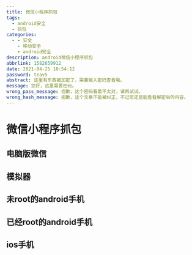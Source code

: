 ```yaml
---
title: 微信小程序抓包
tags:
  - android安全
  - 抓包
categories:
  - - 安全
    - 移动安全
    - android安全
description: android微信小程序抓包 
abbrlink: 1582659912
date: 2021-04-25 10:54:12
password: teav5
abstract: 这里有东西被加密了，需要输入密码查看哦。 
message: 您好，这里需要密码。
wrong_pass_message: 抱歉，这个密码看着不太对，请再试试。
wrong_hash_message: 抱歉，这个文章不能被纠正，不过您还是能看看解密后的内容。
---
```


# 微信小程序抓包 

## 电脑版微信 

## 模拟器 

## 未root的android手机

## 已经root的android手机

## ios手机


